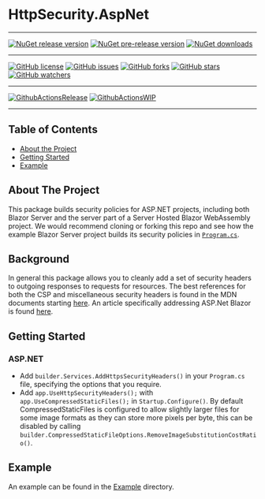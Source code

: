# HttpSecurity.AspNet


---



[![NuGet release version](https://img.shields.io/nuget/v/HttpSecurity.AspNet?logo=nuget&label=nuget%20version&style=flat-square)](https://www.nuget.org/packages/HttpSecurity.AspNet/)
[![NuGet pre-release version](https://img.shields.io/nuget/vpre/HttpSecurity.AspNet?logo=nuget&label=nuget%20pre-release&style=flat-square)](https://www.nuget.org/packages/HttpSecurity.AspNet/)
[![NuGet downloads](https://img.shields.io/nuget/dt/HttpSecurity.AspNet?logo=nuget&label=nuget%20downloads&style=flat-square)](https://www.nuget.org/packages/HttpSecurity.AspNet/)


---


[![GitHub license](https://img.shields.io/badge/license-Apache%202-blue.svg)](https://raw.githubusercontent.com/material-blazor/HttpSecurity.AspNet/main/LICENSE)
[![GitHub issues](https://img.shields.io/github/issues/Material-Blazor/HttpSecurity.AspNet?logo=github&style=flat-square)](https://github.com/Material-Blazor/HttpSecurity.AspNet/issues)
[![GitHub forks](https://img.shields.io/github/forks/Material-Blazor/HttpSecurity.AspNet?logo=github&style=flat-square)](https://github.com/Material-Blazor/HttpSecurity.AspNet/network/members)
[![GitHub stars](https://img.shields.io/github/stars/Material-Blazor/HttpSecurity.AspNet?logo=github&style=flat-square)](https://github.com/Material-Blazor/HttpSecurity.AspNet/stargazers)
[![GitHub watchers](https://img.shields.io/github/watchers/Material-Blazor/HttpSecurity.AspNet?logo=github&style=flat-square)](https://github.com/Material-Blazor/HttpSecurity.AspNet/watchers)

---

[![GithubActionsRelease](https://img.shields.io/github/actions/workflow/status/Material-Blazor/HttpSecurity.AspNet/GithubActionsRelease.yml?label=actions%20release&logo=github&style=flat-square)](https://github.com/Material-Blazor/HttpSecurity.AspNet/actions/workflows/GithubActionsRelease.yml)
[![GithubActionsWIP](https://img.shields.io/github/actions/workflow/status/Material-Blazor/HttpSecurity.AspNet/GithubActionsWIP.yml?label=actions%20wip&logo=github&style=flat-square)](https://github.com/Material-Blazor/HttpSecurity.AspNet/actions/workflows/GithubActionsWIP.yml)

---




## Table of Contents
* [About the Project](#about-the-project)
* [Getting Started](#getting-started)
* [Example](#example)

## About The Project
This package builds security policies for ASP.NET projects, including both Blazor Server and the server part of a Server Hosted Blazor WebAssembly project.
We would recommend cloning or forking this repo and see how the example Blazor Server project builds its security policies in 
[`Program.cs`](https://github.com/simonziegler/HttpSecurity.AspNet/blob/main/HttpSecurity.Example/Program.cs).

## Background

In general this package allows you to cleanly add a set of security headers to outgoing responses to requests for resources.
The best references for both the CSP and miscellaneous security headers is found in
the MDN documents starting [here](https://developer.mozilla.org/en-US/docs/Web/HTTP/CSP).
An article specifically addressing ASP.Net Blazor is found [here](https://learn.microsoft.com/en-us/aspnet/core/blazor/security/content-security-policy?view=aspnetcore-7.0).

## Getting Started

### ASP.NET
- Add `builder.Services.AddHttpsSecurityHeaders()` in your `Program.cs` file, specifying the options that you require.
- Add `app.UseHttpSecurityHeaders();` with `app.UseCompressedStaticFiles();` in `Startup.Configure()`.
By default CompressedStaticFiles is configured to allow slightly larger files for some image formats as they can store more pixels per byte, this can be disabled by calling `builder.CompressedStaticFileOptions.RemoveImageSubstitutionCostRatio()`.

## Example
An example can be found in the [Example](https://github.com/material-blazor/HttpSecurity.AspNet/tree/main/HttpSecurity.Example) directory.
